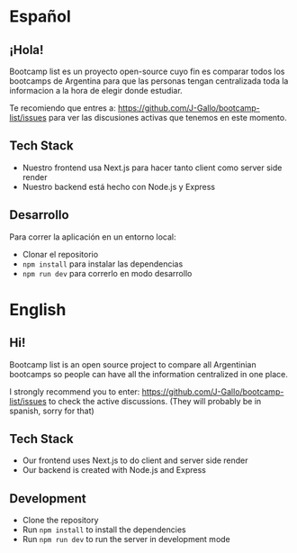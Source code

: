 # Español

## ¡Hola!

Bootcamp list es un proyecto open-source cuyo fin es comparar todos los bootcamps de Argentina para que las personas tengan centralizada toda la informacion a la hora de elegir donde estudiar.

Te recomiendo que entres a: https://github.com/J-Gallo/bootcamp-list/issues para ver las discusiones activas que tenemos en este momento.

## Tech Stack

- Nuestro frontend usa Next.js para hacer tanto client como server side render
- Nuestro backend está hecho con Node.js y Express

## Desarrollo

Para correr la aplicación en un entorno local:

- Clonar el repositorio
- `npm install` para instalar las dependencias
- `npm run dev` para correrlo en modo desarrollo

# English

## Hi!

Bootcamp list is an open source project to compare all Argentinian bootcamps so people can have all the information centralized in one place.

I strongly recommend you to enter: https://github.com/J-Gallo/bootcamp-list/issues to check the active discussions. (They will probably be in spanish, sorry for that)

## Tech Stack

- Our frontend uses Next.js to do client and server side render
- Our backend is created with Node.js and Express

## Development

- Clone the repository
- Run `npm install` to install the dependencies
- Run `npm run dev` to run the server in development mode
